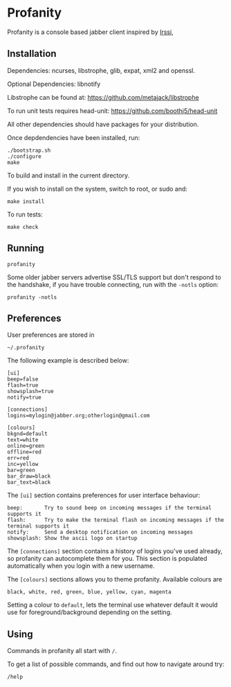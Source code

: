 Profanity
=========

Profanity is a console based jabber client inspired by [Irssi](http://www.irssi.org/),

Installation
------------

Dependencies: ncurses, libstrophe, glib, expat, xml2 and openssl.

Optional Dependencies: libnotify

Libstrophe can be found at: https://github.com/metajack/libstrophe

To run unit tests requires head-unit: https://github.com/boothj5/head-unit

All other dependencies should have packages for your distribution.

Once depdendencies have been installed, run:

    ./bootstrap.sh
    ./configure
    make

To build and install in the current directory.

If you wish to install on the system, switch to root, or sudo and:

    make install

To run tests:

    make check

Running
-------

    profanity

Some older jabber servers advertise SSL/TLS support but don't respond to the handshake,
if you have trouble connecting, run with the `-notls` option:

    profanity -notls

Preferences
-----------

User preferences are stored in

    ~/.profanity

The following example is described below:

    [ui]
    beep=false
    flash=true
    showsplash=true
    notify=true

    [connections]
    logins=mylogin@jabber.org;otherlogin@gmail.com

    [colours]
    bkgnd=default
    text=white
    online=green
    offline=red
    err=red
    inc=yellow
    bar=green
    bar_draw=black
    bar_text=black

The `[ui]` section contains preferences for user interface behaviour:

    beep:       Try to sound beep on incoming messages if the terminal supports it
    flash:      Try to make the terminal flash on incoming messages if the terminal supports it
    notify:     Send a desktop notification on incoming messages
    showsplash: Show the ascii logo on startup

The `[connections]` section contains a history of logins you've used already, so profanity can autocomplete them for you.
This section is populated automatically when you login with a new username.

The `[colours]` sections allows you to theme profanity.  Available colours are

    black, white, red, green, blue, yellow, cyan, magenta

Setting a colour to `default`, lets the terminal use whatever default it would use for foreground/background depending on the setting.

Using
-----

Commands in profanity all start with `/`.

To get a list of possible commands, and find out how to navigate around try:

    /help
